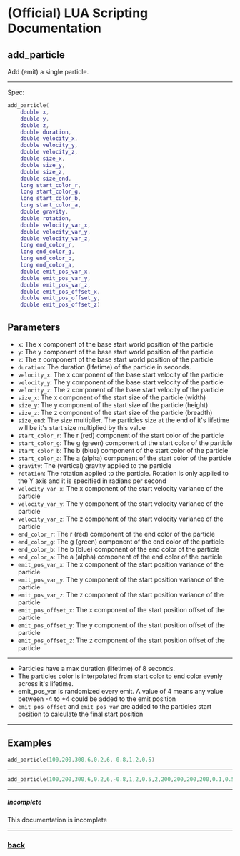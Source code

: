 
# (Official) LUA Scripting Documentation

## add_particle

Add (emit) a single particle.

___

Spec:

```lua
add_particle(
	double x,
	double y,
	double z,
	double duration,
	double velocity_x,
	double velocity_y,
	double velocity_z,
	double size_x,
	double size_y,
	double size_z,
	double size_end,
	long start_color_r,
	long start_color_g,
	long start_color_b,
	long start_color_a,
	double gravity,
	double rotation,
	double velocity_var_x,
	double velocity_var_y,
	double velocity_var_z,
	long end_color_r,
	long end_color_g,
	long end_color_b,
	long end_color_a,
	double emit_pos_var_x,
	double emit_pos_var_y,
	double emit_pos_var_z,
	double emit_pos_offset_x,
	double emit_pos_offset_y,
	double emit_pos_offset_z)
```

## Parameters

- `x`: The x component of the base start world position of the particle
- `y`: The y component of the base start world position of the particle
- `z`: The z component of the base start world position of the particle
- `duration`: The duration (lifetime) of the particle in seconds.
- `velocity_x`: The x component of the base start velocity of the particle
- `velocity_y`: The y component of the base start velocity of the particle
- `velocity_z`: The z component of the base start velocity of the particle
- `size_x`: The x component of the start size of the particle (width)
- `size_y`: The y component of the start size of the particle (height)
- `size_z`: The z component of the start size of the particle (breadth)
- `size_end`: The size multiplier. The particles size at the end of it's lifetime will be it's start size multiplied by this value
- `start_color_r`: The r (red) component of the start color of the particle
- `start_color_g`: The g (green) component of the start color of the particle
- `start_color_b`: The b (blue) component of the start color of the particle
- `start_color_a`: The a (alpha) component of the start color of the particle
- `gravity`: The (vertical) gravity applied to the particle
- `rotation`: The rotation applied to the particle. Rotation is only applied to the Y axis and it is specified in radians per second
- `velocity_var_x`: The x component of the start velocity variance of the particle
- `velocity_var_y`: The y component of the start velocity variance of the particle
- `velocity_var_z`: The z component of the start velocity variance of the particle
- `end_color_r`: The r (red) component of the end color of the particle
- `end_color_g`: The g (green) component of the end color of the particle
- `end_color_b`: The b (blue) component of the end color of the particle
- `end_color_a`: The a (alpha) component of the end color of the particle
- `emit_pos_var_x`: The x component of the start position variance of the particle
- `emit_pos_var_y`: The y component of the start position variance of the particle
- `emit_pos_var_z`: The z component of the start position variance of the particle
- `emit_pos_offset_x`: The x component of the start position offset of the particle
- `emit_pos_offset_y`: The y component of the start position offset of the particle
- `emit_pos_offset_z`: The z component of the start position offset of the particle

___

- Particles have a max duration (lifetime) of 8 seconds.
- The particles color is interpolated from start color to end color evenly across it's lifetime.
- emit_pos_var is randomized every emit. A value of 4 means any value between -4 to +4 could be added to the emit position
- `emit_pos_offset` and `emit_pos_var` are added to the particles start position to calculate the final start position


___

## Examples

```lua
add_particle(100,200,300,6,0.2,6,-0.8,1,2,0.5)
```

___

```lua
add_particle(100,200,300,6,0.2,6,-0.8,1,2,0.5,2,200,200,200,200,0.1,0.5,0.1,0.2,0.3,100,100,100,100,0.5,0.5,0.5,1,2,3)
```

___

##### Incomplete

This documentation is incomplete

___

### [back](../particles)
